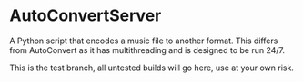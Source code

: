 # AutoConvertServer

A Python script that encodes a music file to another format. This differs from AutoConvert as it has multithreading and is designed to be run 24/7.

This is the test branch, all untested builds will go here, use at your own risk. 